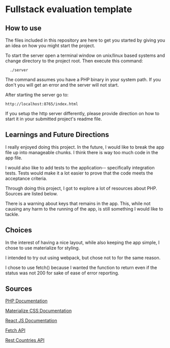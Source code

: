 # Fullstack evaluation template

## How to use
The files included in this repository are here to get you started by giving
you an idea on how you might start the project.

To start the server open a terminal window on unix/linux based systems and change
directory to the project root. Then execute this command:

```
  ./server
```

The command assumes you have a PHP binary in your system path. If you don't you
will get an error and the server will not start.

After starting the server go to:

```
http://localhost:8765/index.html  
```

If you setup the http server differently, please provide direction on how to start it
in your submitted project's readme file.

## Learnings and Future Directions

I really enjoyed doing this project. In the future, I would like to break the app file up into manageable chunks. I think there is way too much code in the app file.

I would also like to add tests to the application-- specifically integration tests. Tests would make it a lot easier to prove that the code meets the acceptance criteria.

Through doing this project, I got to explore a lot of resources about PHP. Sources are listed below.

There is a warning about keys that remains in the app. This, while not causing any harm to the running of the app, is still something I would like to tackle.

## Choices

In the interest of having a nice layout, while also keeping the app simple, I chose to use materialize for styling. 

I intended to try out using webpack, but chose not to for the same reason.

I chose to use fetch() because I wanted the function to return even if the status was not 200 for sake of ease of error reporting.

## Sources

[PHP Documentation](https://www.php.net/manual/en/)

[Materialize CSS Documentation](https://materializecss.com/)

[React JS Documentation](https://reactjs.org/)

[Fetch API](https://developer.mozilla.org/en-US/docs/Web/API/Fetch_API/Using_Fetch)

[Rest Countries API](https://restcountries.eu/)
